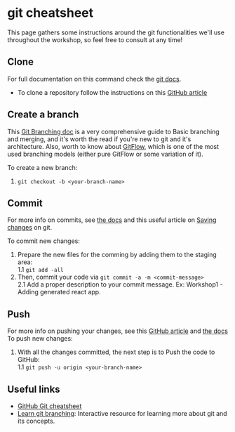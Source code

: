 # git cheatsheet
This page gathers some instructions around the git functionalities we'll use throughout the workshop, so feel free to consult at any time!

## Clone

For full documentation on this command check the [git docs](https://www.git-scm.com/docs/git-clone).  

* To clone a repository follow the instructions on this [GitHub article](https://help.github.com/en/articles/cloning-a-repository)

## Create a branch

This [Git Branching doc](https://git-scm.com/book/en/v2/Git-Branching-Basic-Branching-and-Merging) is a very comprehensive guide to Basic branching and merging, and it's worth the read if you're new to git and it's architecture.
Also, worth to know about [GitFlow](https://nvie.com/posts/a-successful-git-branching-model/), which is one of the most used branching models (either pure GitFlow or some variation of it).  

To create a new branch:  

1. `git checkout -b <your-branch-name>`

## Commit

For more info on commits, see [the docs](https://git-scm.com/docs/git-commit) and this useful article on [Saving changes](https://www.atlassian.com/git/tutorials/saving-changes) on git.  

To commit new changes:
1. Prepare the new files for the comming by adding them to the staging area:  
  1.1 `git add -all`
2. Then, commit your code via `git commit -a -m <commit-message>`  
  2.1 Add a proper description to your commit message. Ex: Workshop1 - Adding generated react app.   

## Push

For more info on pushing your changes, see this [GitHub article](https://help.github.com/en/articles/pushing-to-a-remote) and [the docs](https://git-scm.com/docs/git-push)
To push new changes:
1. With all the changes committed, the next step is to Push the code to GitHub:    
  1.1 `git push -u origin <your-branch-name>`  


## Useful links

* [GitHub Git cheatsheet](https://github.github.com/training-kit/downloads/github-git-cheat-sheet/)
* [Learn git branching](https://learngitbranching.js.org/): Interactive resource for learning more about git and its concepts. 